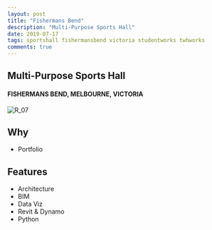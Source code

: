 ```yaml
---
layout: post
title: "Fishermans Bend"
description: "Multi-Purpose Sports Hall"
date: 2019-07-17
tags: sportshall fishermansbend victoria studentworks twhworks
comments: true
---
```


## Multi-Purpose Sports Hall
####  FISHERMANS BEND, MELBOURNE, VICTORIA

![R_07](https://drive.google.com/open?id=1d3q2PeWjoOKQsgGMXE7aOQwJu-L5Fv_K "R_07.png")


## Why
- Portfolio

## Features
- Architecture
- BIM
- Data Viz
- Revit & Dynamo
- Python

